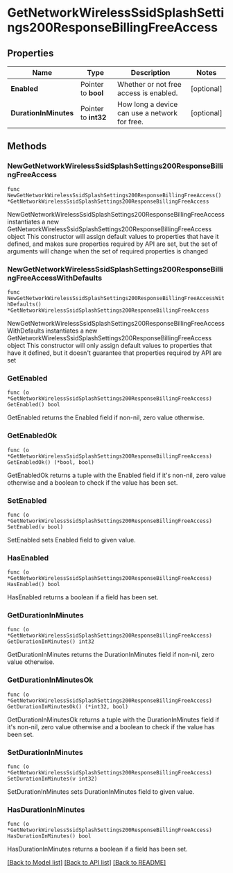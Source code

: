 # GetNetworkWirelessSsidSplashSettings200ResponseBillingFreeAccess

## Properties

Name | Type | Description | Notes
------------ | ------------- | ------------- | -------------
**Enabled** | Pointer to **bool** | Whether or not free access is enabled. | [optional] 
**DurationInMinutes** | Pointer to **int32** | How long a device can use a network for free. | [optional] 

## Methods

### NewGetNetworkWirelessSsidSplashSettings200ResponseBillingFreeAccess

`func NewGetNetworkWirelessSsidSplashSettings200ResponseBillingFreeAccess() *GetNetworkWirelessSsidSplashSettings200ResponseBillingFreeAccess`

NewGetNetworkWirelessSsidSplashSettings200ResponseBillingFreeAccess instantiates a new GetNetworkWirelessSsidSplashSettings200ResponseBillingFreeAccess object
This constructor will assign default values to properties that have it defined,
and makes sure properties required by API are set, but the set of arguments
will change when the set of required properties is changed

### NewGetNetworkWirelessSsidSplashSettings200ResponseBillingFreeAccessWithDefaults

`func NewGetNetworkWirelessSsidSplashSettings200ResponseBillingFreeAccessWithDefaults() *GetNetworkWirelessSsidSplashSettings200ResponseBillingFreeAccess`

NewGetNetworkWirelessSsidSplashSettings200ResponseBillingFreeAccessWithDefaults instantiates a new GetNetworkWirelessSsidSplashSettings200ResponseBillingFreeAccess object
This constructor will only assign default values to properties that have it defined,
but it doesn't guarantee that properties required by API are set

### GetEnabled

`func (o *GetNetworkWirelessSsidSplashSettings200ResponseBillingFreeAccess) GetEnabled() bool`

GetEnabled returns the Enabled field if non-nil, zero value otherwise.

### GetEnabledOk

`func (o *GetNetworkWirelessSsidSplashSettings200ResponseBillingFreeAccess) GetEnabledOk() (*bool, bool)`

GetEnabledOk returns a tuple with the Enabled field if it's non-nil, zero value otherwise
and a boolean to check if the value has been set.

### SetEnabled

`func (o *GetNetworkWirelessSsidSplashSettings200ResponseBillingFreeAccess) SetEnabled(v bool)`

SetEnabled sets Enabled field to given value.

### HasEnabled

`func (o *GetNetworkWirelessSsidSplashSettings200ResponseBillingFreeAccess) HasEnabled() bool`

HasEnabled returns a boolean if a field has been set.

### GetDurationInMinutes

`func (o *GetNetworkWirelessSsidSplashSettings200ResponseBillingFreeAccess) GetDurationInMinutes() int32`

GetDurationInMinutes returns the DurationInMinutes field if non-nil, zero value otherwise.

### GetDurationInMinutesOk

`func (o *GetNetworkWirelessSsidSplashSettings200ResponseBillingFreeAccess) GetDurationInMinutesOk() (*int32, bool)`

GetDurationInMinutesOk returns a tuple with the DurationInMinutes field if it's non-nil, zero value otherwise
and a boolean to check if the value has been set.

### SetDurationInMinutes

`func (o *GetNetworkWirelessSsidSplashSettings200ResponseBillingFreeAccess) SetDurationInMinutes(v int32)`

SetDurationInMinutes sets DurationInMinutes field to given value.

### HasDurationInMinutes

`func (o *GetNetworkWirelessSsidSplashSettings200ResponseBillingFreeAccess) HasDurationInMinutes() bool`

HasDurationInMinutes returns a boolean if a field has been set.


[[Back to Model list]](../README.md#documentation-for-models) [[Back to API list]](../README.md#documentation-for-api-endpoints) [[Back to README]](../README.md)


